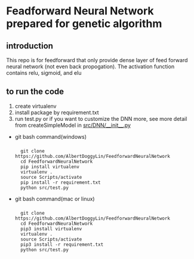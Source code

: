 # Feadforward Neural Network prepared for genetic algorithm
## introduction
This repo is for feedforward that only provide dense layer of feed forward neural network (not even back propogation).
The activation function contains relu, sigmoid, and elu
## to run the code
1. create virtualenv
2. install package by requirement.txt
3. run test.py or if you want to customize the DNN more, see more detail from createSimpleModel in [src/DNN/\_\_init\_\_.py](src/DNN/__init__.py)

- git bash command(windows)
    ###
        git clone https://github.com/AlbertDoggyLin/FeedforwardNeuralNetwork
        cd FeedforwardNeuralNetwork
        pip install virtualenv
        virtualenv .
        source Scripts/activate
        pip install -r requirement.txt
        python src/test.py

- git bash command(mac or linux)
    ###
        git clone https://github.com/AlbertDoggyLin/FeedforwardNeuralNetwork
        cd FeedforwardNeuralNetwork
        pip3 install virtualenv
        virtualenv .
        source Scripts/activate
        pip3 install -r requirement.txt
        python src/test.py


